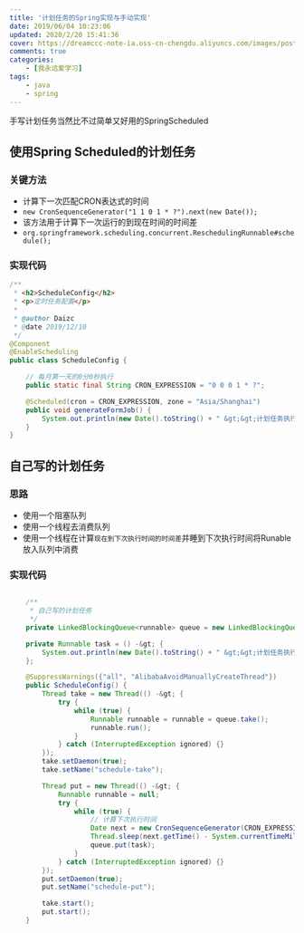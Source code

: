 ```yaml
---
title: '计划任务的Spring实现与手动实现'
date: 2019/06/04 10:23:06
updated: 2020/2/20 15:41:36
cover: https://dreamccc-note-ia.oss-cn-chengdu.aliyuncs.com/images/posts/计划任务的Spring实现与手动实现/title.jpg
comments: true
categories: 
    - [我永远爱学习]
tags: 
    - java
    - spring
---
```


手写计划任务当然比不过简单又好用的SpringScheduled
<!--more-->
## 使用Spring Scheduled的计划任务 

### 关键方法

- 计算下一次匹配CRON表达式的时间
- `new CronSequenceGenerator("1 1 0 1 * ?").next(new Date());`
- 该方法用于计算下一次运行的到现在时间的时间差
- `org.springframework.scheduling.concurrent.ReschedulingRunnable#schedule();`
    
### 实现代码

```java
/**
 * <h2>ScheduleConfig</h2>
 * <p>定时任务配置</p>
 *
 * @author Daizc
 * @date 2019/12/10
 */
@Component
@EnableScheduling
public class ScheduleConfig {

    // 每月第一天的0分0秒执行
    public static final String CRON_EXPRESSION = "0 0 0 1 * ?";

    @Scheduled(cron = CRON_EXPRESSION, zone = "Asia/Shanghai")
    public void generateFormJob() {
        System.out.println(new Date().toString() + " &gt;&gt;计划任务执行....");
    }
}
```
## 自己写的计划任务

### 思路

- 使用一个阻塞队列
- 使用一个线程去消费队列
- 使用一个线程在计算`现在到下次执行时间的时间差`并睡到下次执行时间将Runable放入队列中消费

### 实现代码

```java

    /**
     * 自己写的计划任务
     */
    private LinkedBlockingQueue<runnable> queue = new LinkedBlockingQueue&lt;&gt;();

    private Runnable task = () -&gt; {
        System.out.println(new Date().toString() + " &gt;&gt;计划任务执行....");
    };

    @SuppressWarnings({"all", "AlibabaAvoidManuallyCreateThread"})
    public ScheduleConfig() {
        Thread take = new Thread(() -&gt; {
            try {
                while (true) {
                    Runnable runnable = runnable = queue.take();
                    runnable.run();
                }
            } catch (InterruptedException ignored) {}
        });
        take.setDaemon(true);
        take.setName("schedule-take");

        Thread put = new Thread(() -&gt; {
            Runnable runnable = null;
            try {
                while (true) {
                    // 计算下次执行时间
                    Date next = new CronSequenceGenerator(CRON_EXPRESSION).next(new Date());
                    Thread.sleep(next.getTime() - System.currentTimeMillis());
                    queue.put(task);
                }
            } catch (InterruptedException ignored) {}
        });
        put.setDaemon(true);
        put.setName("schedule-put");

        take.start();
        put.start();
    }
```
